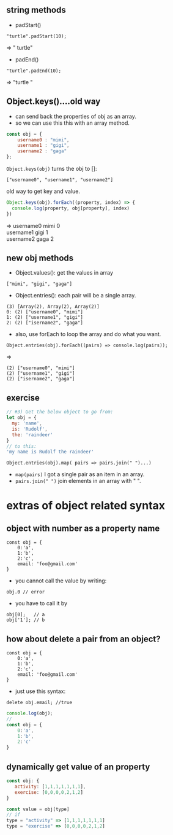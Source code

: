 ## string methods

- padStart()
```
"turtle".padStart(10);
```
=> "    turtle"

- padEnd()
```
"turtle".padEnd(10);
```
=> "turtle    "

## Object.keys()....old way
- can send back the properties of obj as an array.
- so we can use this this with an array method.
```js
const obj = {
	username0 : "mimi",
	username1 : "gigi",
	username2 : "gaga"
};
```

```Object.keys(obj)``` turns the obj to []:

```
["username0", "username1", "username2"]
```
old way to get key and value.
```js
Object.keys(obj).forEach((property, index) => {
  console.log(property, obj[property], index)
})
```
=>
username0 mimi 0   
username1 gigi 1   
username2 gaga 2   


## new obj methods

- Object.values(): get the values in array
```
["mimi", "gigi", "gaga"]
```

- Object.entries(): each pair will be a single array.
```
(3) [Array(2), Array(2), Array(2)]
0: (2) ["username0", "mimi"]
1: (2) ["username1", "gigi"]
2: (2) ["isername2", "gaga"]
```

- also, use forEach to loop the array and do what you want.
```
Object.entries(obj).forEach((pairs) => console.log(pairs));
```
=>
```
(2) ["username0", "mimi"]
(2) ["username1", "gigi"]
(2) ["isername2", "gaga"]
```



## exercise
```js
// #3) Get the below object to go from:
let obj = {
  my: 'name',
  is: 'Rudolf',
  the: 'raindeer'
}
// to this:
'my name is Rudolf the raindeer'
```

```
Object.entries(obj).map( pairs => pairs.join(" ")...)
```
- ```map(pairs)``` I got a single pair as an item in an array.
- ```pairs.join(" ")``` join elements in an array with " ".



# extras of object related syntax

## object with number as a property name 
```
const obj = {
	0:'a',
	1:'b',
	2:'c',
	email: 'foo@gmail.com'
}
```
- you cannot call the value by writing:
```
obj.0 // error
```
- you have to call it by
```
obj[0];   // a
obj['1']; // b
```

## how about delete a pair from an object?
```
const obj = {
	0:'a',
	1:'b',
	2:'c',
	email: 'foo@gmail.com'
}
```
- just use this syntax:
```
delete obj.email; //true
```
```js
console.log(obj); 
//
const obj = {
	0:'a',
	1:'b',
	2:'c'
}
```

## dynamically get value of an property 
```js
const obj: {
   activity: [1,1,1,1,1,1,1],
   exercise: [0,0,0,0,2,1,2]
}

const value = obj[type]
// if
type = "activity" => [1,1,1,1,1,1,1]
type = "exercise" => [0,0,0,0,2,1,2]
```












